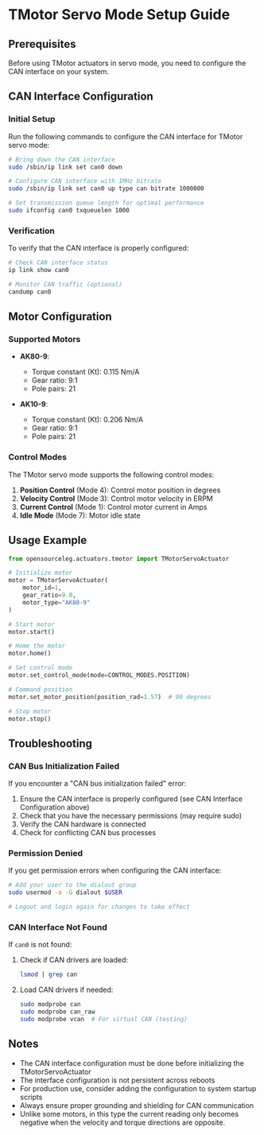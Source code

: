 # TMotor Servo Mode Setup Guide

## Prerequisites

Before using TMotor actuators in servo mode, you need to configure the CAN interface on your system.

## CAN Interface Configuration

### Initial Setup

Run the following commands to configure the CAN interface for TMotor servo mode:

```bash
# Bring down the CAN interface
sudo /sbin/ip link set can0 down

# Configure CAN interface with 1MHz bitrate
sudo /sbin/ip link set can0 up type can bitrate 1000000

# Set transmission queue length for optimal performance
sudo ifconfig can0 txqueuelen 1000
```

### Verification

To verify that the CAN interface is properly configured:

```bash
# Check CAN interface status
ip link show can0

# Monitor CAN traffic (optional)
candump can0
```

## Motor Configuration

### Supported Motors

- **AK80-9**:
  - Torque constant (Kt): 0.115 Nm/A
  - Gear ratio: 9:1
  - Pole pairs: 21

- **AK10-9**:
  - Torque constant (Kt): 0.206 Nm/A
  - Gear ratio: 9:1
  - Pole pairs: 21

### Control Modes

The TMotor servo mode supports the following control modes:

1. **Position Control** (Mode 4): Control motor position in degrees
2. **Velocity Control** (Mode 3): Control motor velocity in ERPM
3. **Current Control** (Mode 1): Control motor current in Amps
4. **Idle Mode** (Mode 7): Motor idle state

## Usage Example

```python
from opensourceleg.actuators.tmotor import TMotorServoActuator

# Initialize motor
motor = TMotorServoActuator(
    motor_id=1,
    gear_ratio=9.0,
    motor_type="AK80-9"
)

# Start motor
motor.start()

# Home the motor
motor.home()

# Set control mode
motor.set_control_mode(mode=CONTROL_MODES.POSITION)

# Command position
motor.set_motor_position(position_rad=1.57)  # 90 degrees

# Stop motor
motor.stop()
```

## Troubleshooting

### CAN Bus Initialization Failed

If you encounter a "CAN bus initialization failed" error:

1. Ensure the CAN interface is properly configured (see CAN Interface Configuration above)
2. Check that you have the necessary permissions (may require sudo)
3. Verify the CAN hardware is connected
4. Check for conflicting CAN bus processes

### Permission Denied

If you get permission errors when configuring the CAN interface:

```bash
# Add your user to the dialout group
sudo usermod -a -G dialout $USER

# Logout and login again for changes to take effect
```

### CAN Interface Not Found

If `can0` is not found:

1. Check if CAN drivers are loaded:
   ```bash
   lsmod | grep can
   ```

2. Load CAN drivers if needed:
   ```bash
   sudo modprobe can
   sudo modprobe can_raw
   sudo modprobe vcan  # For virtual CAN (testing)
   ```

## Notes

- The CAN interface configuration must be done before initializing the TMotorServoActuator
- The interface configuration is not persistent across reboots
- For production use, consider adding the configuration to system startup scripts
- Always ensure proper grounding and shielding for CAN communication
- Unlike some motors, in this type the current reading only becomes negative when the velocity and torque directions are opposite.
